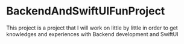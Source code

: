 # BackendAndSwiftUIFunProject
This project is a project that I will work on little by little in order to get knowledges and experiences with Backend development and SwiftUI
